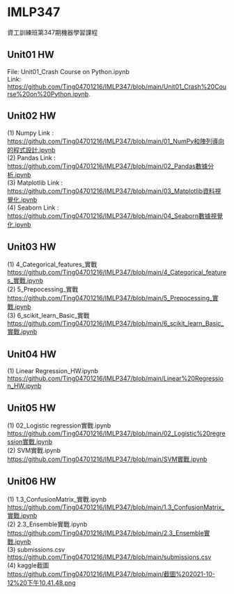 # IMLP347
資工訓練班第347期機器學習課程

## Unit01 HW ##
  File: Unit01_Crash Course on Python.ipynb  <br>
  Link: https://github.com/Ting04701216/IMLP347/blob/main/Unit01_Crash%20Course%20on%20Python.ipynb. <br>

## Unit02 HW ##
  (1) Numpy Link : <br>
      https://github.com/Ting04701216/IMLP347/blob/main/01_NumPy和陣列導向的程式設計.ipynb <br>
  (2) Pandas Link : <br>
      https://github.com/Ting04701216/IMLP347/blob/main/02_Pandas數據分析.ipynb <br>
  (3) Matplotlib Link : <br>
      https://github.com/Ting04701216/IMLP347/blob/main/03_Matplotlib資料視覺化.ipynb <br>
  (4) Seaborn Link : <br>
      https://github.com/Ting04701216/IMLP347/blob/main/04_Seaborn數據視覺化.ipynb
     
## Unit03 HW ##
  (1) 4_Categorical_features_實戰 <br>
      https://github.com/Ting04701216/IMLP347/blob/main/4_Categorical_features_實戰.ipynb <br>
  (2) 5_Prepocessing_實戰 <br>
      https://github.com/Ting04701216/IMLP347/blob/main/5_Prepocessing_實戰.ipynb <br>
  (3) 6_scikit_learn_Basic_實戰 <br>
      https://github.com/Ting04701216/IMLP347/blob/main/6_scikit_learn_Basic_實戰.ipynb <br>

## Unit04 HW ##
  (1) Linear Regression_HW.ipynb <br>
      https://github.com/Ting04701216/IMLP347/blob/main/Linear%20Regression_HW.ipynb <br>

## Unit05 HW ##
  (1) 02_Logistic regression實戰.ipynb <br>
      https://github.com/Ting04701216/IMLP347/blob/main/02_Logistic%20regression實戰.ipynb <br>
  (2) SVM實戰.ipynb <br>
      https://github.com/Ting04701216/IMLP347/blob/main/SVM實戰.ipynb <br>
      
## Unit06 HW ##
  (1) 1.3_ConfusionMatrix_實戰.ipynb <br>
      https://github.com/Ting04701216/IMLP347/blob/main/1.3_ConfusionMatrix_實戰.ipynb <br>
  (2) 2.3_Ensemble實戰.ipynb <br>
      https://github.com/Ting04701216/IMLP347/blob/main/2.3_Ensemble實戰.ipynb <br>
  (3) submissions.csv <br>
      https://github.com/Ting04701216/IMLP347/blob/main/submissions.csv <br>
  (4) kaggle截圖 <br>
      https://github.com/Ting04701216/IMLP347/blob/main/截圖%202021-10-12%20下午10.41.48.png <br>
